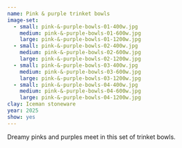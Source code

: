 ```yaml
---
name: Pink & purple trinket bowls
image-set:
  - small: pink-&-purple-bowls-01-400w.jpg
    medium: pink-&-purple-bowls-01-600w.jpg
    large: pink-&-purple-bowls-01-1200w.jpg
  - small: pink-&-purple-bowls-02-400w.jpg
    medium: pink-&-purple-bowls-02-600w.jpg
    large: pink-&-purple-bowls-02-1200w.jpg
  - small: pink-&-purple-bowls-03-400w.jpg
    medium: pink-&-purple-bowls-03-600w.jpg
    large: pink-&-purple-bowls-03-1200w.jpg
  - small: pink-&-purple-bowls-04-400w.jpg
    medium: pink-&-purple-bowls-04-600w.jpg
    large: pink-&-purple-bowls-04-1200w.jpg
clay: Iceman stoneware
year: 2025
show: yes
---
```


Dreamy pinks and purples meet in this set of trinket bowls.